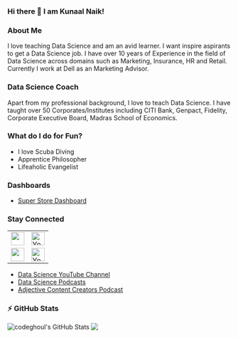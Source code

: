 ### Hi there 👋 I am Kunaal Naik!

<!--
**KunaalNaik/KunaalNaik** is a ✨ _special_ ✨ repository because its `README.md` (this file) appears on your GitHub profile.

Here are some ideas to get you started:

- 🔭 I’m currently working on ...
- 🌱 I’m currently learning ...
- 👯 I’m looking to collaborate on ...
- 🤔 I’m looking for help with ...
- 💬 Ask me about ...
- 📫 How to reach me: ...
- 😄 Pronouns: ...
- ⚡ Fun fact: ...
-->

### About Me
I love teaching Data Science and am an avid learner. I want inspire aspirants to get a Data Science job. I have over 10 years of Experience in the field of Data Science across domains such as Marketing, Insurance, HR and Retail. Currently I work at Dell as an Marketing Advisor.

### Data Science Coach
Apart from my professional background, I love to teach Data Science. I have taught over 50 Corporates/Institutes including CITI Bank, Genpact, Fidelity, Corporate Executive Board, Madras School of Economics. 

### What do I do for Fun?
- I love Scuba Diving
- Apprentice Philosopher 
- Lifeaholic Evangelist

### Dashboards
- [Super Store Dashboard](https://public.tableau.com/app/profile/kunaal.naik/viz/SuperStore_Aug2021/Dashboard1?publish=yes)

### Stay Connected

<table font-size:30px;>
   <tr>
      <td><a href="https://www.youtube.com/KunaalNaik?sub_confirmation=1" target="_blank"><img height="30" src = "https://img.shields.io/youtube/channel/subscribers/UC8ofcOdHNINiPrBA9D59Vaw?style=social&logo=Youtube&label=Subscribe%20to%20my%20Machine%20Learning%20channel"></a></td>
      <td><a href="https://www.youtube.com/KunaalNaik?sub_confirmation=1" target="_blank"><img height="30" alt="YouTube Channel Views" src="https://img.shields.io/youtube/channel/views/UC8ofcOdHNINiPrBA9D59Vaw?color=blue&label=Views&logo=YouTube&style=flat-square"></a></td>
   </tr>
      <tr>
      <td><a href="https://www.youtube.com/c/PythonTricks?sub_confirmation=1" target="_blank"><img height="30" src = "https://img.shields.io/youtube/channel/subscribers/UCo_uTt4go2qs8xOJaUgsiiw?style=social&logo=Youtube&label=Subscribe%20to%20my%20Python%20channel"></a></td>
      <td><a href="https://www.youtube.com/c/PythonTricks?sub_confirmation=1" target="_blank"><img height="30" alt="YouTube Channel Views" src="https://img.shields.io/youtube/channel/views/UCo_uTt4go2qs8xOJaUgsiiw?color=Yellow&label=Views&logo=YouTube&logoColor=Red&style=flat-square"></a></td>
   </tr>
</table>

- [Data Science YouTube Channel](https://swiy.io/DS_KN_Sub)
- [Data Science Podcasts](https://swiy.io/POD_Data_Masterminds)
- [Adjective Content Creators Podcast](https://hi.switchy.io/ADJCC_POD)

### :zap: GitHub Stats

<img align="left" alt="codeghoul's GitHub Stats" src="https://github-readme-stats.codestackr.vercel.app/api?username=KunaalNaik&show_icons=true&hide_border=true&count_private=true&theme=graywhite&hide_title=true" />

![](https://visitor-badge.glitch.me/badge?page_id=KunaalNaik.KunaalNaik)
